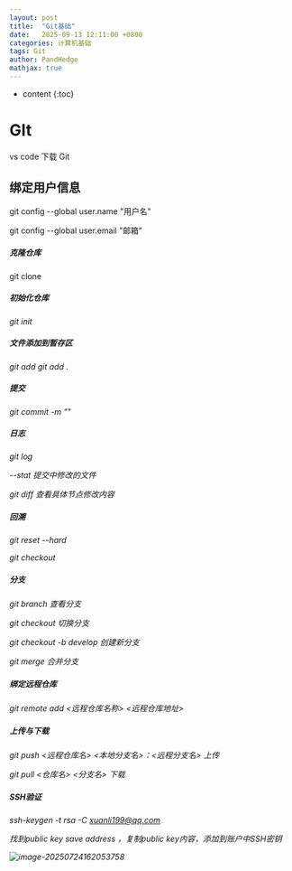 ```yaml
---
layout: post
title:  "Git基础"
date:   2025-09-13 12:11:00 +0800
categories: 计算机基础
tags: Git
author: PandHedge
mathjax: true
---
```


* content
{:toc}


# GIt 





vs code 下载 Git

## 绑定用户信息

git config --global user.name "用户名"

git config --global user.email "邮箱"



##### 克隆仓库

git clone <address>

##### 初始化仓库

git init 

##### 文件添加到暂存区

git add <filename>	git add .

##### 提交

git commit -m ""

##### 日志

git log

--stat  提交中修改的文件 

git diff <commitid> 	查看具体节点修改内容

##### 回溯

git reset --hard <commitid>

git checkout <commitid>

##### 分支

git branch 查看分支

git checkout <branch>  切换分支

git checkout -b develop  创建新分支

git merge <branch>  合并分支

##### 绑定远程仓库

git remote add <远程仓库名称> <远程仓库地址>

##### 上传与下载

git push <远程仓库名> <本地分支名>：<远程分支名>  上传

git pull <仓库名> <分支名>  下载

##### SSH验证

ssh-keygen -t rsa -C xuanli199@qq.com

找到public key save address ，复制public key内容，添加到账户中SSH密钥



![image-20250724162053758](C:\Users\lin\Downloads\github\Typora\img\image-20250724162053758.png) 
